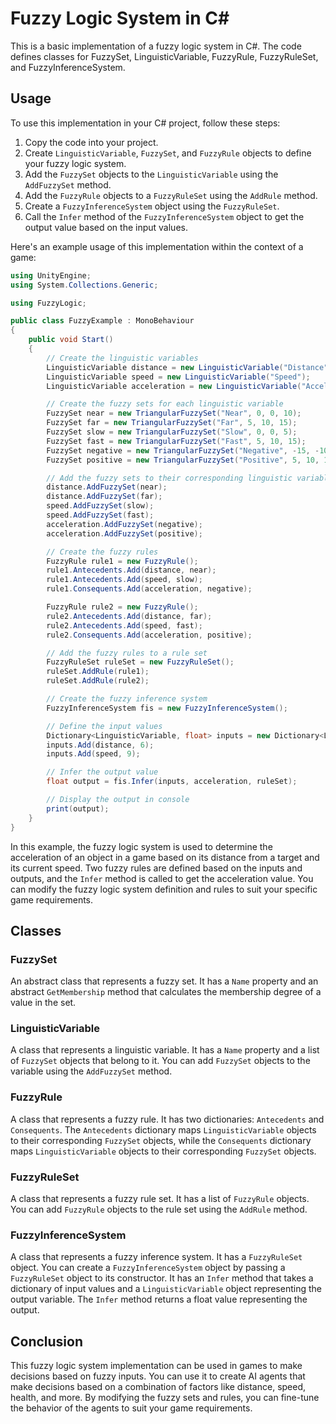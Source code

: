 # Fuzzy Logic System in C#

This is a basic implementation of a fuzzy logic system in C#. The code defines classes for FuzzySet, LinguisticVariable, FuzzyRule, FuzzyRuleSet, and FuzzyInferenceSystem.

## Usage

To use this implementation in your C# project, follow these steps:

1. Copy the code into your project.
2. Create `LinguisticVariable`, `FuzzySet`, and `FuzzyRule` objects to define your fuzzy logic system.
3. Add the `FuzzySet` objects to the `LinguisticVariable` using the `AddFuzzySet` method.
4. Add the `FuzzyRule` objects to a `FuzzyRuleSet` using the `AddRule` method.
5. Create a `FuzzyInferenceSystem` object using the `FuzzyRuleSet`.
6. Call the `Infer` method of the `FuzzyInferenceSystem` object to get the output value based on the input values.

Here's an example usage of this implementation within the context of a game:

```csharp
using UnityEngine;
using System.Collections.Generic;

using FuzzyLogic;

public class FuzzyExample : MonoBehaviour
{
    public void Start()
    {
        // Create the linguistic variables
        LinguisticVariable distance = new LinguisticVariable("Distance");
        LinguisticVariable speed = new LinguisticVariable("Speed");
        LinguisticVariable acceleration = new LinguisticVariable("Acceleration");

        // Create the fuzzy sets for each linguistic variable
        FuzzySet near = new TriangularFuzzySet("Near", 0, 0, 10);
        FuzzySet far = new TriangularFuzzySet("Far", 5, 10, 15);
        FuzzySet slow = new TriangularFuzzySet("Slow", 0, 0, 5);
        FuzzySet fast = new TriangularFuzzySet("Fast", 5, 10, 15);
        FuzzySet negative = new TriangularFuzzySet("Negative", -15, -10, -5);
        FuzzySet positive = new TriangularFuzzySet("Positive", 5, 10, 15);

        // Add the fuzzy sets to their corresponding linguistic variables
        distance.AddFuzzySet(near);
        distance.AddFuzzySet(far);
        speed.AddFuzzySet(slow);
        speed.AddFuzzySet(fast);
        acceleration.AddFuzzySet(negative);
        acceleration.AddFuzzySet(positive);

        // Create the fuzzy rules
        FuzzyRule rule1 = new FuzzyRule();
        rule1.Antecedents.Add(distance, near);
        rule1.Antecedents.Add(speed, slow);
        rule1.Consequents.Add(acceleration, negative);

        FuzzyRule rule2 = new FuzzyRule();
        rule2.Antecedents.Add(distance, far);
        rule2.Antecedents.Add(speed, fast);
        rule2.Consequents.Add(acceleration, positive);

        // Add the fuzzy rules to a rule set
        FuzzyRuleSet ruleSet = new FuzzyRuleSet();
        ruleSet.AddRule(rule1);
        ruleSet.AddRule(rule2);

        // Create the fuzzy inference system
        FuzzyInferenceSystem fis = new FuzzyInferenceSystem();

        // Define the input values
        Dictionary<LinguisticVariable, float> inputs = new Dictionary<LinguisticVariable, float>();
        inputs.Add(distance, 6);
        inputs.Add(speed, 9);

        // Infer the output value
        float output = fis.Infer(inputs, acceleration, ruleSet);

        // Display the output in console
        print(output);
    }
}
```

In this example, the fuzzy logic system is used to determine the acceleration of an object in a game based on its distance from a target and its current speed. Two fuzzy rules are defined based on the inputs and outputs, and the `Infer` method is called to get the acceleration value. You can modify the fuzzy logic system definition and rules to suit your specific game requirements.

## Classes

### FuzzySet

An abstract class that represents a fuzzy set. It has a `Name` property and an abstract `GetMembership` method that calculates the membership degree of a value in the set.

### LinguisticVariable

A class that represents a linguistic variable. It has a `Name` property and a list of `FuzzySet` objects that belong to it. You can add `FuzzySet` objects to the variable using the `AddFuzzySet` method.

### FuzzyRule

A class that represents a fuzzy rule. It has two dictionaries: `Antecedents` and `Consequents`. The `Antecedents` dictionary maps `LinguisticVariable` objects to their corresponding `FuzzySet` objects, while the `Consequents` dictionary maps `LinguisticVariable` objects to their corresponding `FuzzySet` objects.

### FuzzyRuleSet

A class that represents a fuzzy rule set. It has a list of `FuzzyRule` objects. You can add `FuzzyRule` objects to the rule set using the `AddRule` method.

### FuzzyInferenceSystem

A class that represents a fuzzy inference system. It has a `FuzzyRuleSet` object. You can create a `FuzzyInferenceSystem` object by passing a `FuzzyRuleSet` object to its constructor. It has an `Infer` method that takes a dictionary of input values and a `LinguisticVariable` object representing the output variable. The `Infer` method returns a float value representing the output.

## Conclusion

This fuzzy logic system implementation can be used in games to make decisions based on fuzzy inputs. You can use it to create AI agents that make decisions based on a combination of factors like distance, speed, health, and more. By modifying the fuzzy sets and rules, you can fine-tune the behavior of the agents to suit your game requirements.

